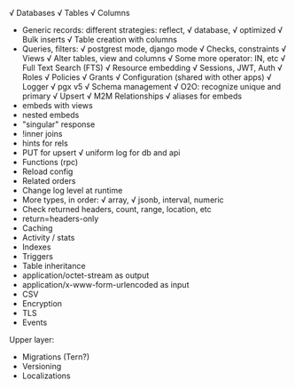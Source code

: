 √ Databases
√ Tables
√ Columns
* Generic records: different strategies: reflect, √ database, √ optimized
√ Bulk inserts
√ Table creation with columns 
* Queries, filters: √ postgrest mode, django mode
√ Checks, constraints
√ Views
√ Alter tables, view and columns
√ Some more operator: IN, etc
√ Full Text Search (FTS)
√ Resource embedding
√ Sessions, JWT, Auth
√ Roles
√ Policies
√ Grants
√ Configuration (shared with other apps) 
√ Logger
√ pgx v5
√ Schema management
√ O2O: recognize unique and primary
√ Upsert
√ M2M Relationships
√ aliases for embeds
* embeds with views
* nested embeds
* "singular" response
* !inner joins
* hints for rels
* PUT for upsert
√ uniform log for db and api
* Functions (rpc)
* Reload config
* Related orders
* Change log level at runtime
* More types, in order: √ array, √ jsonb, interval, numeric
* Check returned headers, count, range, location, etc
* return=headers-only
* Caching
* Activity / stats
* Indexes
* Triggers
* Table inheritance
* application/octet-stream as output
* application/x-www-form-urlencoded as input
* CSV
* Encryption
* TLS
* Events

Upper layer:
* Migrations (Tern?)
* Versioning
* Localizations